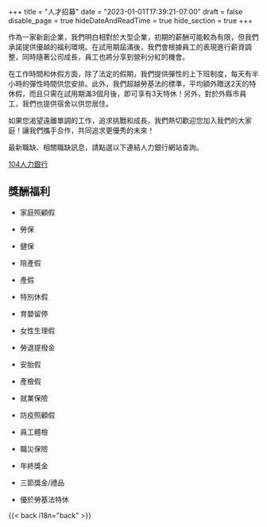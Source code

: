 +++
title = "人才招募"
date = "2023-01-01T17:39:21-07:00"
draft = false
disable_page = true
hideDateAndReadTime = true
hide_section = true
+++

作為一家新創企業，我們明白相對於大型企業，初期的薪酬可能較為有限，但我們承諾提供優越的福利環境。在試用期屆滿後，我們會根據員工的表現進行薪資調整，同時隨著公司成長，員工也將分享到營利分紅的機會。

在工作時間和休假方面，除了法定的假期，我們提供彈性的上下班制度，每天有半小時的彈性時間供您安排。此外，我們超越勞基法的標準，平均額外贈送2天的特休假，而且只需在試用期滿3個月後，即可享有3天特休！另外，對於外縣市員工，我們也提供宿舍以供您居住。
 
如果您渴望遠離單調的工作，追求挑戰和成長，我們熱切歡迎您加入我們的大家庭！讓我們攜手合作，共同追求更優秀的未來！

最新職缺、相關職缺訊息，請點選以下連結人力銀行網站查詢。

[104人力銀行](https://www.104.com.tw/company/1a2x6bm468?jobsource=checkc)

## 獎酬福利
- 家庭照顧假
- 勞保
- 健保
- 陪產假
- 產假
- 特別休假
- 育嬰留停
- 女性生理假
- 勞退提撥金
- 安胎假
- 產檢假
- 就業保險
- 防疫照顧假
- 員工體檢
- 職災保險

- 年終獎金
- 三節獎金/禮品
- 優於勞基法特休


{{< back i18n="back" >}}